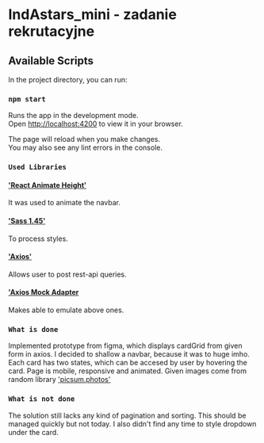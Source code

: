 # IndAstars_mini - zadanie rekrutacyjne

## Available Scripts

In the project directory, you can run:

### `npm start`

Runs the app in the development mode.\
Open [http://localhost:4200](http://localhost:4200) to view it in your browser.

The page will reload when you make changes.\
You may also see any lint errors in the console.

### `Used Libraries`

#### ['React Animate Height'](https://www.npmjs.com/package/react-animate-height)

It was used to animate the navbar.

#### ['Sass 1.45'](https://www.npmjs.com/package/sass)

To process styles.

#### ['Axios'](https://www.npmjs.com/package/axios)

Allows user to post rest-api queries.

#### ['Axios Mock Adapter](https://www.npmjs.com/package/axios-mock-adapter)

Makes able to emulate above ones.

### `What is done`
Implemented prototype from figma, which displays cardGrid from given form in axios. I decided to shallow a navbar, because it was to huge imho. Each card has two states, which can be accesed by user by hovering the card. Page is mobile, responsive and animated. Given images come from random library ['picsum.photos'](https://picsum.photos/)

### `What is not done`
The solution still lacks any kind of pagination and sorting. This should be managed quickly but not today. I also didn't find any time to style dropdown under the card.